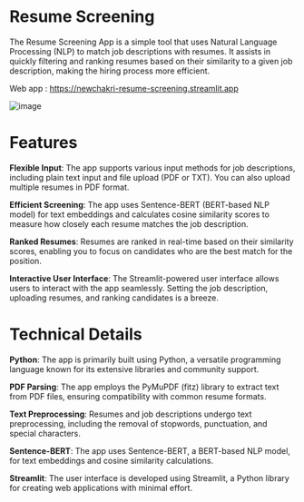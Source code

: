 # Resume Screening
The Resume Screening App is a simple tool that uses Natural Language Processing (NLP) to match job descriptions with resumes. It assists in quickly filtering and ranking resumes based on their similarity to a given job description, making the hiring process more efficient.

Web app : https://newchakri-resume-screening.streamlit.app

![image](https://i.postimg.cc/k4KTBD7c/Resume-screening-app.jpg)


# Features
**Flexible Input**: The app supports various input methods for job descriptions, including plain text input and file upload (PDF or TXT). You can also upload multiple resumes in PDF format.

**Efficient Screening**: The app uses Sentence-BERT (BERT-based NLP model) for text embeddings and calculates cosine similarity scores to measure how closely each resume matches the job description.

**Ranked Resumes**: Resumes are ranked in real-time based on their similarity scores, enabling you to focus on candidates who are the best match for the position.

**Interactive User Interface**: The Streamlit-powered user interface allows users to interact with the app seamlessly. Setting the job description, uploading resumes, and ranking candidates is a breeze.

# Technical Details
**Python**: The app is primarily built using Python, a versatile programming language known for its extensive libraries and community support.

**PDF Parsing**: The app employs the PyMuPDF (fitz) library to extract text from PDF files, ensuring compatibility with common resume formats.

**Text Preprocessing**: Resumes and job descriptions undergo text preprocessing, including the removal of stopwords, punctuation, and special characters.

**Sentence-BERT**: The app uses Sentence-BERT, a BERT-based NLP model, for text embeddings and cosine similarity calculations.

**Streamlit**: The user interface is developed using Streamlit, a Python library for creating web applications with minimal effort.








